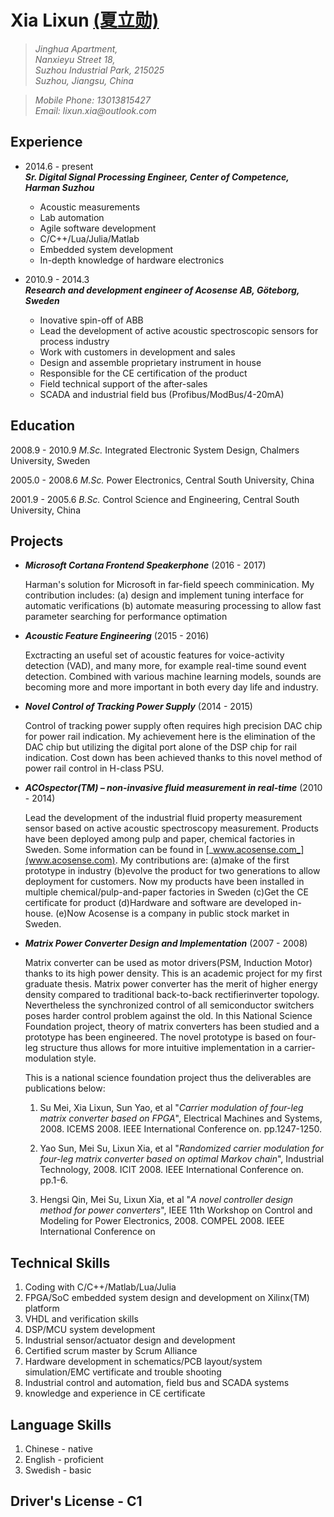 # **Xia Lixun [(夏立勋)](http://www.linkedin.com/pub/lixun-xia/1b/212/219)**


>_Jinghua Apartment,_  
_Nanxieyu Street 18,_  
_Suzhou Industrial Park, 215025_  
_Suzhou, Jiangsu, China_

>_Mobile Phone: 13013815427_  
_Email: lixun.xia@outlook.com_

## **Experience**
* 2014.6 - present  
    **_Sr. Digital Signal Processing Engineer, Center of Competence, Harman Suzhou_**

    * Acoustic measurements
    * Lab automation
    * Agile software development
    * C/C++/Lua/Julia/Matlab
    * Embedded system development
    * In-depth knowledge of hardware electronics

* 2010.9 - 2014.3  
    **_Research and development engineer of Acosense AB, Göteborg, Sweden_**

    * Inovative spin-off of ABB
    * Lead the development of active acoustic spectroscopic sensors for process industry
    * Work with customers in development and sales
    * Design and assemble proprietary instrument in house
    * Responsible for the CE certification of the product
    * Field technical support of the after-sales
    * SCADA and industrial field bus (Profibus/ModBus/4-20mA)

## **Education**
2008.9 - 2010.9 _M.Sc._ Integrated Electronic System Design, Chalmers University, Sweden

2005.0 - 2008.6 _M.Sc._ Power Electronics, Central South University, China

2001.9 - 2005.6 _B.Sc._ Control Science and Engineering, Central South University, China


## **Projects**
* **_Microsoft Cortana Frontend Speakerphone_** (2016 - 2017)

    Harman's solution for Microsoft in far-field speech comminication. My contribution includes: (a) design and implement tuning interface for automatic verifications (b) automate measuring processing to allow fast parameter searching for performance optimation

* **_Acoustic Feature Engineering_** (2015 - 2016)

    Exctracting an useful set of acoustic features for voice-activity detection (VAD), and many more, for example real-time sound event detection. Combined with various machine learning models, sounds are becoming more and more important in both every day life and industry.

* **_Novel Control of Tracking Power Supply_** (2014 - 2015)

    Control of tracking power supply often requires high precision DAC chip for power rail indication. My achievement here is the elimination of the DAC chip but utilizing the digital port alone of the DSP chip for rail indication. Cost down has been achieved thanks to this novel method of power rail control in H-class PSU.

* **_ACOspector(TM) – non-invasive fluid measurement in real-time_** (2010 - 2014)

    Lead the development of the industrial fluid property measurement sensor based on active acoustic spectroscopy measurement. Products have been deployed among pulp and paper, chemical factories in Sweden. Some information can be found in [_www.acosense.com_](www.acosense.com). My contributions are: (a)make of the first prototype in industry (b)evolve the product for two generations to allow deployment for customers. Now my products have been installed in multiple chemical/pulp-and-paper factories in Sweden (c)Get the CE certificate for product (d)Hardware and software are developed in-house. (e)Now Acosense is a company in public stock market in Sweden.

* **_Matrix Power Converter Design and Implementation_** (2007 - 2008)

    Matrix converter can be used as motor drivers(PSM, Induction Motor) thanks to its high power density. This is an academic project for my first graduate thesis. Matrix power converter has the merit of higher energy density compared to traditional back-to-back rectifierinverter topology. Nevertheless the synchronized control of all semiconductor switchers poses harder control problem against the old. In this National Science Foundation project, theory of matrix converters has been studied and a prototype has been engineered. The novel prototype is based on four-leg structure thus allows for more intuitive implementation in a carrier-modulation style.

    This is a national science foundation project thus the deliverables are publications below:

    1. Su Mei, Xia Lixun, Sun Yao, et al "_Carrier modulation of four-leg matrix converter based on FPGA_", Electrical Machines and Systems, 2008. ICEMS 2008. IEEE International Conference on. pp.1247-1250.

    2. Yao Sun, Mei Su, Lixun Xia, et al "_Randomized carrier modulation for four-leg matrix converter based on optimal Markov chain_", Industrial Technology, 2008. ICIT 2008. IEEE International Conference on. pp.1-6. 
    
    3. Hengsi Qin, Mei Su, Lixun Xia, et al "_A novel controller design method for power converters_", IEEE 11th Workshop on Control and Modeling for Power Electronics, 2008. COMPEL 2008. IEEE International Conference on

## **Technical Skills**
1. Coding with C/C++/Matlab/Lua/Julia
2. FPGA/SoC embedded system design and development on Xilinx(TM) platform
3. VHDL and verification skills
4. DSP/MCU system development
5. Industrial sensor/actuator design and development
6. Certified scrum master by Scrum Alliance
7. Hardware development in schematics/PCB layout/system simulation/EMC vertificate and trouble shooting
8. Industrial control and automation, field bus and SCADA systems
9. knowledge and experience in CE certificate
 
## **Language Skills**
1. Chinese - native
2. English - proficient
3. Swedish - basic

## **Driver's License - C1** 
